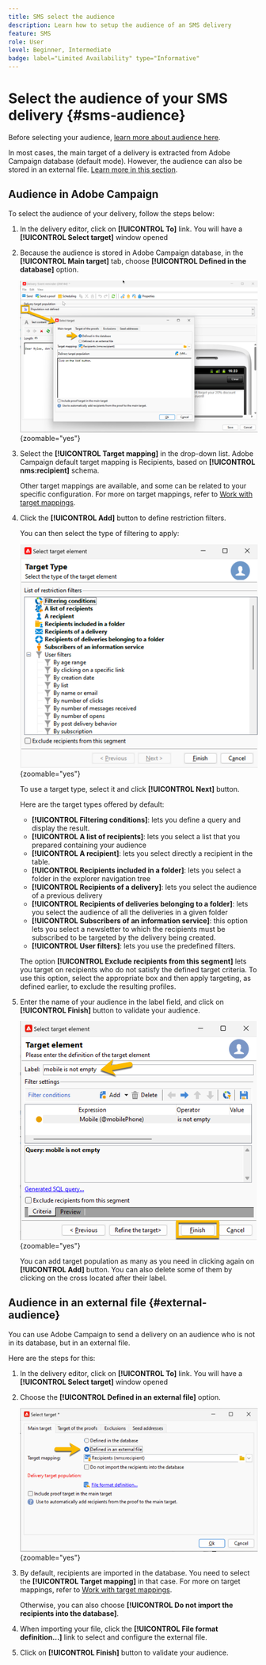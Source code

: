 ```yaml
---
title: SMS select the audience
description: Learn how to setup the audience of an SMS delivery
feature: SMS
role: User
level: Beginner, Intermediate
badge: label="Limited Availability" type="Informative"
---
```


# Select the audience of your SMS delivery {#sms-audience}

Before selecting your audience, [learn more about audience here](../../audiences/gs-audiences.md).

In most cases, the main target of a delivery is extracted from Adobe Campaign database (default mode). However, the audience can also be stored in an external file. [Learn more in this section](#external-audience).

## Audience in Adobe Campaign

To select the audience of your delivery, follow the steps below:

1. In the delivery editor, click on **[!UICONTROL To]** link. You will have a **[!UICONTROL Select target]** window opened

1. Because the audience is stored in Adobe Campaign database, in the **[!UICONTROL Main target]** tab, choose **[!UICONTROL Defined in the database]** option.

    ![](assets/audience_to.png){zoomable="yes"}

1. Select the **[!UICONTROL Target mapping]** in the drop-down list. Adobe Campaign default target mapping is Recipients, based on **[!UICONTROL nms:recipient]** schema.

    Other target mappings are available, and some can be related to your specific configuration. For more on target mappings, refer to [Work with target mappings](../../audiences/target-mappings.md).

1. Click the **[!UICONTROL Add]** button to define restriction filters.

    You can then select the type of filtering to apply:

    ![](assets/audience_filters.png){zoomable="yes"}

    To use a target type, select it and click **[!UICONTROL Next]** button. 

    Here are the target types offered by default:

    * **[!UICONTROL Filtering conditions]**: lets you define a query and display the result.
    * **[!UICONTROL A list of recipients]**: lets you select a list that you prepared containing your audience
    * **[!UICONTROL A recipient]**: lets you select directly a recipient in the table.
    * **[!UICONTROL Recipients included in a folder]**: lets you select a folder in the explorer navigation tree
    * **[!UICONTROL Recipients of a delivery]**: lets you select the audience of a previous delivery
    * **[!UICONTROL Recipients of deliveries belonging to a folder]**: lets you select the audience of all the deliveries in a given folder
    * **[!UICONTROL Subscribers of an information service]**: this option lets you select a newsletter to which the recipients must be subscribed to be targeted by the delivery being created.
    * **[!UICONTROL User filters]**: lets you use the predefined filters.

    The option **[!UICONTROL Exclude recipients from this segment]** lets you target on recipients who do not satisfy the defined target criteria. To use this option, select the appropriate box and then apply targeting, as defined earlier, to exclude the resulting profiles.

1. Enter the name of your audience in the label field, and click on **[!UICONTROL Finish]** button to validate your audience.

    ![](assets/audience_finish.png){zoomable="yes"}

    You can add target population as many as you need in clicking again on **[!UICONTROL Add]** button. You can also delete some of them by clicking on the cross located after their label.

## Audience in an external file {#external-audience}

You can use Adobe Campaign to send a delivery on an audience who is not in its database, but in an external file.

Here are the steps for this: 

1. In the delivery editor, click on **[!UICONTROL To]** link. You will have a **[!UICONTROL Select target]** window opened

1. Choose the **[!UICONTROL Defined in an external file]** option.

    ![](assets/audience_externalfile.png){zoomable="yes"}

1. By default, recipients are imported in the database. You need to select the **[!UICONTROL Target mapping]** in that case. For more on target mappings, refer to [Work with target mappings](../../audiences/target-mappings.md).

    Otherwise, you can also choose **[!UICONTROL Do not import the recipients into the database]**.

1. When importing your file, click the **[!UICONTROL File format definition…]** link to select and configure the external file.

1. Click on **[!UICONTROL Finish]** button to validate your audience.
